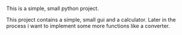 This is a simple, small python project.

This project contains a simple, small gui and a calculator.
Later in the process i want to implement some more functions like a converter.
